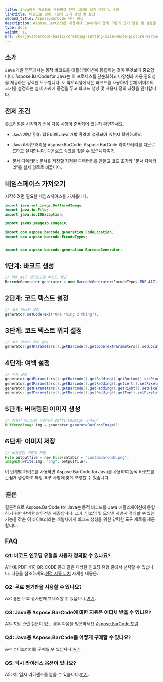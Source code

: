 ```yaml
---
title: Java에서 바코드를 사용하여 전체 그림의 크기 생성 및 설정
linktitle: 바코드로 전체 그림의 크기 생성 및 설정
second_title: Aspose.BarCode 자바 API
description: Aspose.BarCode를 사용하여 Java에서 전체 그림의 크기 생성 및 설정을 살펴보세요. 크기, 인코딩, 모양을 손쉽게 사용자 정의하세요.
type: docs
weight: 11
url: /ko/java/barcode-basics/creating-setting-size-whole-picture-barcode/
---
```

## 소개

Java 개발 영역에서는 동적 바코드를 애플리케이션에 통합하는 것이 무엇보다 중요합니다. Aspose.BarCode for Java는 이 프로세스를 단순화하고 다양성과 사용 편의성을 제공하는 강력한 도구입니다. 이 튜토리얼에서는 바코드를 사용하여 전체 이미지의 크기를 설정하는 실제 사례에 중점을 두고 바코드 생성 및 사용자 정의 과정을 안내합니다.

## 전제 조건

튜토리얼을 시작하기 전에 다음 사항이 준비되어 있는지 확인하세요.

- Java 개발 환경: 컴퓨터에 Java 개발 환경이 설정되어 있는지 확인하세요.

-  Java 라이브러리용 Aspose.BarCode: Aspose.BarCode 라이브러리를 다운로드하고 설치합니다. 다운로드 링크를 찾을 수 있습니다[여기](https://releases.aspose.com/barcode/java/).

- 문서 디렉터리: 문서를 저장할 지정된 디렉터리를 만들고 코드 조각의 "문서 디렉터리"를 실제 경로로 바꿉니다.

## 네임스페이스 가져오기

시작하려면 필요한 네임스페이스를 가져옵니다.

```java
import java.awt.image.BufferedImage;
import java.io.File;
import java.io.IOException;

import javax.imageio.ImageIO;

import com.aspose.barcode.generation.CodeLocation;
import com.aspose.barcode.EncodeTypes;


import com.aspose.barcode.generation.BarcodeGenerator;
```

## 1단계: 바코드 생성

```java
// PDF_417 인코딩으로 바코드 생성
BarcodeGenerator generator = new BarcodeGenerator(EncodeTypes.PDF_417);
```

## 2단계: 코드 텍스트 설정

```java
// 코드 텍스트 설정
generator.setCodeText("One thing 2 thing");
```

## 3단계: 코드 텍스트 위치 설정

```java
// 코드 텍스트 위치 설정
generator.getParameters().getBarcode().getCodeTextParameters().setLocation(CodeLocation.NONE);
```

## 4단계: 여백 설정

```java
// 여백 설정
generator.getParameters().getBarcode().getPadding().getBottom().setPixels(0);
generator.getParameters().getBarcode().getPadding().getLeft().setPixels(0);
generator.getParameters().getBarcode().getPadding().getRight().setPixels(0);
generator.getParameters().getBarcode().getPadding().getTop().setPixels(0);
```

## 5단계: 버퍼링된 이미지 생성

```java
// 정확한 바코드만 사용하여 BufferedImage 가져오기
BufferedImage img = generator.generateBarCodeImage();
```

## 6단계: 이미지 저장

```java
// 버퍼링된 이미지 저장
File outputfile = new File(dataDir + "custombarcode.png");
ImageIO.write(img, "png", outputfile);
```

이 단계별 가이드를 사용하면 Aspose.BarCode for Java를 사용하여 동적 바코드를 손쉽게 생성하고 특정 요구 사항에 맞게 조정할 수 있습니다.

## 결론

결론적으로 Aspose.BarCode for Java는 동적 바코드를 Java 애플리케이션에 통합하기 위한 완벽한 솔루션을 제공합니다. 크기, 인코딩 및 모양을 사용자 정의할 수 있는 기능을 갖춘 이 라이브러리는 개발자에게 바코드 생성을 위한 강력한 도구 세트를 제공합니다.

## FAQ

### Q1: 바코드 인코딩 유형을 사용자 정의할 수 있나요?

 A1: 예, PDF_417, QR_CODE 등과 같은 다양한 인코딩 유형 중에서 선택할 수 있습니다. 다음을 참조하세요.[선적 서류 비치](https://reference.aspose.com/barcode/java/) 자세한 내용은.

### Q2: 무료 평가판을 사용할 수 있나요?

 A2: 물론 무료 평가판에 액세스할 수 있습니다.[여기](https://releases.aspose.com/).

### Q3: Java용 Aspose.BarCode에 대한 지원은 어디서 받을 수 있나요?

 A3: 지원 관련 질문이 있는 경우 다음을 방문하세요.[Aspose.BarCode 포럼](https://forum.aspose.com/c/barcode/13).

### Q4: Java용 Aspose.BarCode를 어떻게 구매할 수 있나요?

 A4: 라이브러리를 구매할 수 있습니다.[여기](https://purchase.aspose.com/buy).

### Q5: 임시 라이선스 옵션이 있나요?

 A5: 예, 임시 라이센스를 얻을 수 있습니다.[여기](https://purchase.aspose.com/temporary-license/).